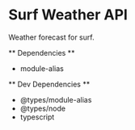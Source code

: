 # Surf Weather API

Weather forecast for surf.

** Dependencies **

- module-alias

** Dev Dependencies **

- @types/module-alias
- @types/node
- typescript
